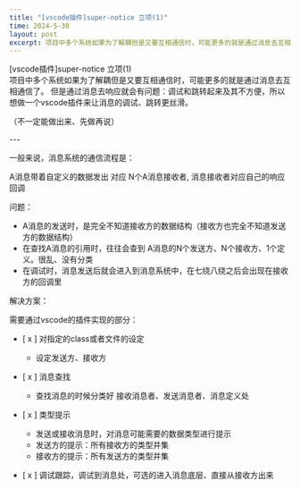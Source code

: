 ```yaml
---
title: "[vscode插件]super-notice 立项(1)"
time: 2024-5-30
layout: post
excerpt: 项目中多个系统如果为了解耦但是又要互相通信时，可能更多的就是通过消息去互相通信了。但是通过消息去响应就会有问题：调试和跳转起来及其不方便，所以想做一个vscode插件来让消息的调试、跳转更丝滑。
---
```


<div class='blog-title'>[vscode插件]super-notice 立项(1) </div>

<div class='blog-head'>项目中多个系统如果为了解耦但是又要互相通信时，可能更多的就是通过消息去互相通信了。
但是通过消息去响应就会有问题：调试和跳转起来及其不方便，所以想做一个vscode插件来让消息的调试、跳转更丝滑。

（不一定能做出来、先做再说）
</div>
---

一般来说，消息系统的通信流程是：

A消息带着自定义的数据发出 对应 N个A消息接收者, 消息接收者对应自己的响应回调

问题：

- A消息的发送时，是完全不知道接收方的数据结构（接收方也完全不知道发送方的数据结构）
- 在查找A消息的引用时，往往会查到 A消息的N个发送方、N个接收方、1个定义。很乱、没有分类
- 在调试时，消息发送后就会进入到消息系统中，在七绕八绕之后会出现在接收方的回调里

解决方案：

需要通过vscode的插件实现的部分：
- [ x ] 对指定的class或者文件的设定
    - 设定发送方、接收方

- [ x ] 消息查找
    - 查找消息的时候分类好  接收消息者、发送消息者、消息定义处

- [ x ] 类型提示
    - 发送或接收消息时，对消息可能需要的数据类型进行提示
    - 发送方的提示：所有接收方的类型并集
    - 接收方的提示：所有发送方的类型并集

- [ x ] 调试跟踪，调试到消息处，可选的进入消息底层、直接从接收方出来
